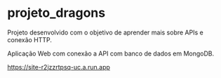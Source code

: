 # projeto_dragons

Projeto desenvolvido com o objetivo de aprender mais sobre APIs e conexão HTTP.

Aplicação Web com conexão a API com banco de dados em MongoDB.

https://site-r2jzzrtpsq-uc.a.run.app
